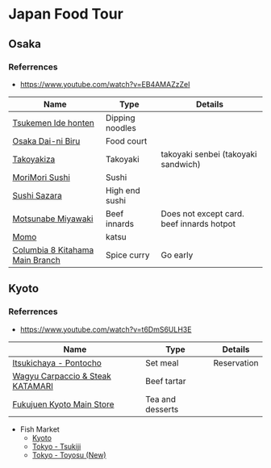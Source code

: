 # Japan Food Tour

## Osaka

### Referrences

- https://www.youtube.com/watch?v=EB4AMAZzZeI

| Name                                                                         | Type            | Details                                   |
| ---------------------------------------------------------------------------- | --------------- | ----------------------------------------- |
| [Tsukemen Ide honten](https://maps.app.goo.gl/XTgpT2HJwtiUgevk6)             | Dipping noodles |
| [Osaka Dai-ni Biru](https://maps.app.goo.gl/uEXUAZUwQWQKGo6b6)               | Food court      |
| [Takoyakiza](https://maps.app.goo.gl/MRwYzsGznezUmUZe7)                      | Takoyaki        | takoyaki senbei (takoyaki sandwich)       |
| [MoriMori Sushi](https://maps.app.goo.gl/j17h8S9cgsfwczGe7)                  | Sushi           |                                           |
| [Sushi Sazara](https://maps.app.goo.gl/JbxY3Py9SqqgRgXQ9)                    | High end sushi  |                                           |
| [Motsunabe Miyawaki](https://maps.app.goo.gl/gAFMH479GuHs8jRb9)              | Beef innards    | Does not except card. beef innards hotpot |
| [Momo](https://maps.app.goo.gl/ac2qF84hJ9d3LWjQ9)                            | katsu           |                                           |
| [Columbia 8 Kitahama Main Branch](https://maps.app.goo.gl/W4ktXqGDJQZhDFbr8) | Spice curry     | Go early                                  |

## Kyoto

### Referrences

- https://www.youtube.com/watch?v=t6DmS6ULH3E

| Name                                                                          | Type             | Details     |
| ----------------------------------------------------------------------------- | ---------------- | ----------- |
| [Itsukichaya - Pontocho](https://maps.app.goo.gl/4xK2SzZhNGZkGaRN9)           | Set meal         | Reservation |
| [Wagyu Carpaccio & Steak KATAMARI](https://maps.app.goo.gl/kehLGWBuejgdiFUj7) | Beef tartar      |             |
| [Fukujuen Kyoto Main Store](https://maps.app.goo.gl/X1rvUeW5tUQ3g5Zm8)        | Tea and desserts |             |

- Fish Market
  - [Kyoto](https://maps.app.goo.gl/J6So1fYi4ktFbTAg9)
  - [Tokyo - Tsukiji](https://maps.app.goo.gl/3wzGdxsiB3CjLp9V9)
  - [Tokyo - Toyosu (New)](https://g.co/kgs/Wosvcw3)
